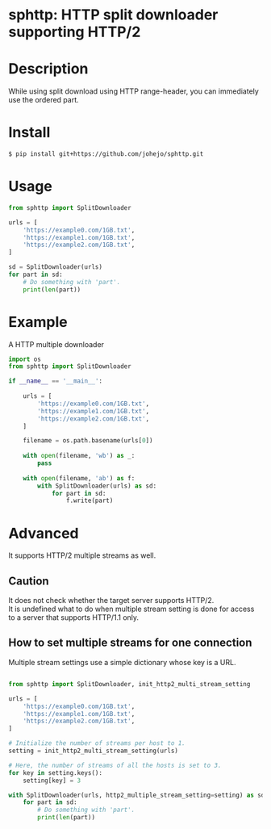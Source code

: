 sphttp: HTTP split downloader supporting HTTP/2
===============================================

# Description
While using split download using HTTP range-header, you can immediately use the ordered part.

# Install
```bash
$ pip install git+https://github.com/johejo/sphttp.git
```

# Usage

```python
from sphttp import SplitDownloader

urls = [
    'https://example0.com/1GB.txt', 
    'https://example1.com/1GB.txt', 
    'https://example2.com/1GB.txt', 
]

sd = SplitDownloader(urls)
for part in sd:
    # Do something with 'part'.
    print(len(part))
```

# Example
A HTTP multiple downloader
```python
import os
from sphttp import SplitDownloader

if __name__ == '__main__':
    
    urls = [
        'https://example0.com/1GB.txt', 
        'https://example1.com/1GB.txt', 
        'https://example2.com/1GB.txt', 
    ]

    filename = os.path.basename(urls[0])
    
    with open(filename, 'wb') as _:
        pass
    
    with open(filename, 'ab') as f:
        with SplitDownloader(urls) as sd:
            for part in sd:
                f.write(part)
```

# Advanced 
It supports HTTP/2 multiple streams as well.

## Caution
It does not check whether the target server supports HTTP/2.  
It is undefined what to do when multiple stream setting is done for access to a server that supports HTTP/1.1 only.

## How to set multiple streams for one connection
Multiple stream settings use a simple dictionary whose key is a URL.

```python

from sphttp import SplitDownloader, init_http2_multi_stream_setting

urls = [
    'https://example0.com/1GB.txt', 
    'https://example1.com/1GB.txt', 
    'https://example2.com/1GB.txt', 
]

# Initialize the number of streams per host to 1.
setting = init_http2_multi_stream_setting(urls)

# Here, the number of streams of all the hosts is set to 3.
for key in setting.keys():
    setting[key] = 3

with SplitDownloader(urls, http2_multiple_stream_setting=setting) as sd:
    for part in sd:
        # Do something with 'part'.
        print(len(part))
```